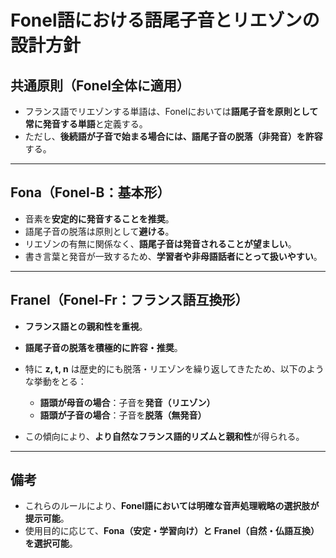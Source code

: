 # Fonel語における語尾子音とリエゾンの設計方針

## 共通原則（Fonel全体に適用）
- フランス語でリエゾンする単語は、Fonelにおいては**語尾子音を原則として常に発音する単語**と定義する。
- ただし、**後続語が子音で始まる場合には、語尾子音の脱落（非発音）を許容**する。

---

## Fona（Fonel-B：基本形）
- 音素を**安定的に発音することを推奨**。
- 語尾子音の脱落は原則として**避ける**。
- リエゾンの有無に関係なく、**語尾子音は発音されることが望ましい**。
- 書き言葉と発音が一致するため、**学習者や非母語話者にとって扱いやすい**。

---

## Franel（Fonel-Fr：フランス語互換形）
- **フランス語との親和性を重視**。
- **語尾子音の脱落を積極的に許容・推奨**。
- 特に **z, t, n** は歴史的にも脱落・リエゾンを繰り返してきたため、以下のような挙動をとる：
  - **語頭が母音の場合**：子音を**発音（リエゾン）**
  - **語頭が子音の場合**：子音を**脱落（無発音）**

- この傾向により、**より自然なフランス語的リズムと親和性**が得られる。

---

## 備考
- これらのルールにより、**Fonel語においては明確な音声処理戦略の選択肢が提示可能**。
- 使用目的に応じて、**Fona（安定・学習向け）と Franel（自然・仏語互換）を選択可能**。
